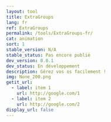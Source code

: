 ```yaml
---
layout: tool
title: ExtraGroups
lang: fr
ref: ExtraGroups
permalink: /tools/ExtraGroups-fr/
cat: animation
sort: 1
stable_version: N/A
stable_status: Pas encore publié
dev_version: 0.0.1
dev_status: En développement
description: Gérez vos os facilement !
img: None_200.png
getit_url:
  - label: item 1
    url: http://google.com/1
  - label: item 2
    url: http://google.com/2
display_url: false
---
```




